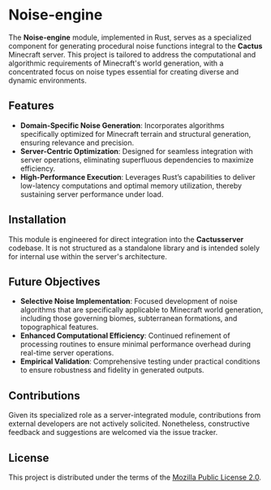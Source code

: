 # Noise-engine

The **Noise-engine** module, implemented in Rust, serves as a specialized component for generating procedural noise functions integral to the **Cactus** Minecraft server. This project is tailored to address the computational and algorithmic requirements of Minecraft's world generation, with a concentrated focus on noise types essential for creating diverse and dynamic environments.

## Features

- **Domain-Specific Noise Generation**: Incorporates algorithms specifically optimized for Minecraft terrain and structural generation, ensuring relevance and precision.
- **Server-Centric Optimization**: Designed for seamless integration with server operations, eliminating superfluous dependencies to maximize efficiency.
- **High-Performance Execution**: Leverages Rust’s capabilities to deliver low-latency computations and optimal memory utilization, thereby sustaining server performance under load.

## Installation

This module is engineered for direct integration into the **Cactusserver** codebase. It is not structured as a standalone library and is intended solely for internal use within the server's architecture.

## Future Objectives

- **Selective Noise Implementation**: Focused development of noise algorithms that are specifically applicable to Minecraft world generation, including those governing biomes, subterranean formations, and topographical features.
- **Enhanced Computational Efficiency**: Continued refinement of processing routines to ensure minimal performance overhead during real-time server operations.
- **Empirical Validation**: Comprehensive testing under practical conditions to ensure robustness and fidelity in generated outputs.

## Contributions

Given its specialized role as a server-integrated module, contributions from external developers are not actively solicited. Nonetheless, constructive feedback and suggestions are welcomed via the issue tracker.

## License

This project is distributed under the terms of the [Mozilla Public License 2.0](LICENSE).



